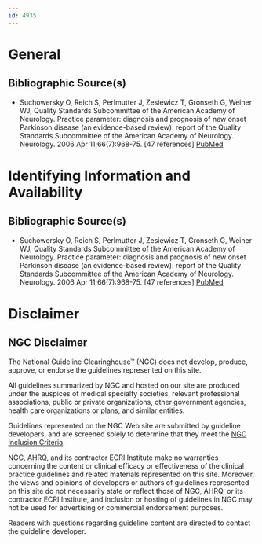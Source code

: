 ```yaml
---
id: 4935
---
```


# General

## Bibliographic Source(s)

- Suchowersky O, Reich S, Perlmutter J, Zesiewicz T, Gronseth G, Weiner WJ, Quality Standards Subcommittee of the American Academy of Neurology. Practice parameter: diagnosis and prognosis of new onset Parkinson disease (an evidence-based review): report of the Quality Standards Subcommittee of the American Academy of Neurology. Neurology. 2006 Apr 11;66(7):968-75. [47 references] [ PubMed ](http://www.ncbi.nlm.nih.gov/entrez/query.fcgi?cmd=Retrieve&db=pubmed&dopt=Abstract&list_uids=16606907)

# Identifying Information and Availability

## Bibliographic Source(s)

- Suchowersky O, Reich S, Perlmutter J, Zesiewicz T, Gronseth G, Weiner WJ, Quality Standards Subcommittee of the American Academy of Neurology. Practice parameter: diagnosis and prognosis of new onset Parkinson disease (an evidence-based review): report of the Quality Standards Subcommittee of the American Academy of Neurology. Neurology. 2006 Apr 11;66(7):968-75. [47 references] [ PubMed ](http://www.ncbi.nlm.nih.gov/entrez/query.fcgi?cmd=Retrieve&db=pubmed&dopt=Abstract&list_uids=16606907)

# Disclaimer

## NGC Disclaimer

The National Guideline Clearinghouse™ (NGC) does not develop, produce, approve, or endorse the guidelines represented on this site.

All guidelines summarized by NGC and hosted on our site are produced under the auspices of medical specialty societies, relevant professional associations, public or private organizations, other government agencies, health care organizations or plans, and similar entities.

Guidelines represented on the NGC Web site are submitted by guideline developers, and are screened solely to determine that they meet the [NGC Inclusion Criteria](/help-and-about/summaries/inclusion-criteria).

NGC, AHRQ, and its contractor ECRI Institute make no warranties concerning the content or clinical efficacy or effectiveness of the clinical practice guidelines and related materials represented on this site. Moreover, the views and opinions of developers or authors of guidelines represented on this site do not necessarily state or reflect those of NGC, AHRQ, or its contractor ECRI Institute, and inclusion or hosting of guidelines in NGC may not be used for advertising or commercial endorsement purposes.

Readers with questions regarding guideline content are directed to contact the guideline developer.

